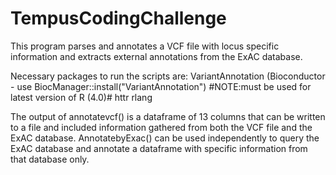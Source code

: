# TempusCodingChallenge

This program parses and annotates a VCF file with locus specific information and extracts external annotations from the ExAC database.

Necessary packages to run the scripts are: 
VariantAnnotation (Bioconductor - use BiocManager::install("VariantAnnotation") #NOTE:must be used for latest version of R (4.0)#
httr
rlang

The output of annotatevcf() is a dataframe of 13 columns that can be written to a file and included information gathered from both the VCF file and the ExAC database. 
AnnotatebyExac() can be used independently to query the ExAC database and annotate a dataframe with specific information from that database only. 
